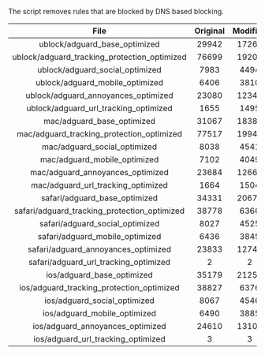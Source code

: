The script removes rules that are blocked by DNS based blocking.


| File | Original | Modified |
|:----:|:-----:|:-----:|
| ublock/adguard_base_optimized | 29942 | 17261 |
| ublock/adguard_tracking_protection_optimized | 76699 | 19200 |
| ublock/adguard_social_optimized | 7983 | 4494 |
| ublock/adguard_mobile_optimized | 6406 | 3810 |
| ublock/adguard_annoyances_optimized | 23080 | 12346 |
| ublock/adguard_url_tracking_optimized | 1655 | 1495 |
| mac/adguard_base_optimized | 31067 | 18386 |
| mac/adguard_tracking_protection_optimized | 77517 | 19949 |
| mac/adguard_social_optimized | 8038 | 4541 |
| mac/adguard_mobile_optimized | 7102 | 4049 |
| mac/adguard_annoyances_optimized | 23684 | 12665 |
| mac/adguard_url_tracking_optimized | 1664 | 1504 |
| safari/adguard_base_optimized | 34331 | 20675 |
| safari/adguard_tracking_protection_optimized | 38778 | 6366 |
| safari/adguard_social_optimized | 8027 | 4525 |
| safari/adguard_mobile_optimized | 6436 | 3845 |
| safari/adguard_annoyances_optimized | 23833 | 12741 |
| safari/adguard_url_tracking_optimized | 2 | 2 |
| ios/adguard_base_optimized | 35179 | 21259 |
| ios/adguard_tracking_protection_optimized | 38827 | 6376 |
| ios/adguard_social_optimized | 8067 | 4546 |
| ios/adguard_mobile_optimized | 6490 | 3885 |
| ios/adguard_annoyances_optimized | 24610 | 13107 |
| ios/adguard_url_tracking_optimized | 3 | 3 |